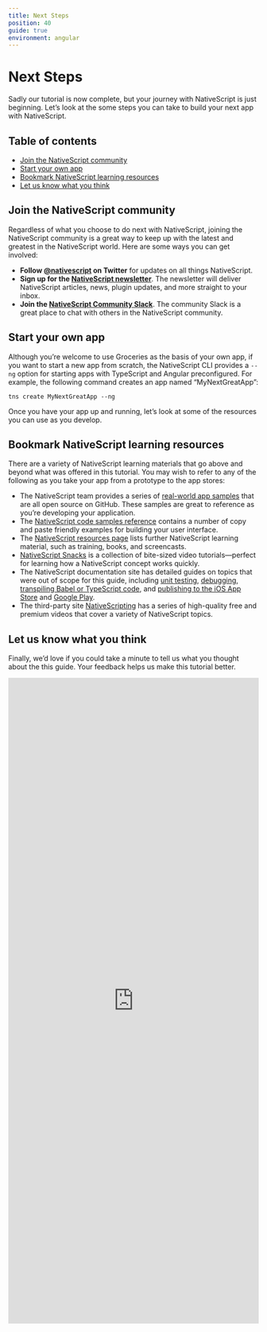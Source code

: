 ```yaml
---
title: Next Steps
position: 40
guide: true
environment: angular
---
```


# Next Steps

Sadly our tutorial is now complete, but your journey with NativeScript is just beginning. Let’s look at the some steps you can take to build your next app with NativeScript.

## Table of contents

- [Join the NativeScript community](#join-the-nativescript-community)
- [Start your own app](#start-your-own-app)
- [Bookmark NativeScript learning resources](#bookmark-nativescript-learning-resources)
- [Let us know what you think](#let-us-know-what-you-think)

## Join the NativeScript community

Regardless of what you choose to do next with NativeScript, joining the NativeScript community is a great way to keep up with the latest and greatest in the NativeScript world. Here are some ways you can get involved:

- **Follow [@nativescript](https://twitter.com/nativescript) on Twitter** for updates on all things NativeScript.
- **Sign up for the [NativeScript newsletter](https://www.nativescript.org/nativescript-newsletter)**. The newsletter will deliver NativeScript articles, news, plugin updates, and more straight to your inbox.
- **Join the [NativeScript Community Slack](http://developer.telerik.com/wp-login.php?action=slack-invitation)**. The community Slack is a great place to chat with others in the NativeScript community.

## Start your own app

Although you’re welcome to use Groceries as the basis of your own app, if you want to start a new app from scratch, the NativeScript CLI provides a `--ng` option for starting apps with TypeScript and Angular preconfigured. For example, the following command creates an app named “MyNextGreatApp”:

```
tns create MyNextGreatApp --ng
```

Once you have your app up and running, let’s look at some of the resources you can use as you develop.

## Bookmark NativeScript learning resources

There are a variety of NativeScript learning materials that go above and beyond what was offered in this tutorial. You may wish to refer to any of the following as you take your app from a prototype to the app stores:

- The NativeScript team provides a series of [real-world app samples](https://www.nativescript.org/app-samples-with-code) that are all open source on GitHub. These samples are great to reference as you’re developing your application.
- The [NativeScript code samples reference](http://docs.nativescript.org/angular/code-samples/overview) contains a number of copy and paste friendly examples for building your user interface.
- The [NativeScript resources page](https://www.nativescript.org/resources) lists further NativeScript learning material, such as training, books, and screencasts.
- [NativeScript Snacks](http://www.nativescriptsnacks.com/) is a collection of bite-sized video tutorials—perfect for learning how a NativeScript concept works quickly.
- The NativeScript documentation site has detailed guides on topics that were out of scope for this guide, including [unit testing](http://docs.nativescript.org/core-concepts/testing), [debugging](http://docs.nativescript.org/core-concepts/debugging), [transpiling Babel or TypeScript code](http://docs.nativescript.org/core-concepts/transpilers), and [publishing to the iOS App Store](http://docs.nativescript.org/core-concepts/publishing-ios-apps) and [Google Play](http://docs.nativescript.org/core-concepts/publishing-android-apps).
- The third-party site [NativeScripting](https://nativescripting.com/) has a series of high-quality free and premium videos that cover a variety of NativeScript topics.

## Let us know what you think

Finally, we’d love if you could take a minute to tell us what you thought about the this guide. Your feedback helps us make this tutorial better.

<iframe src="https://docs.google.com/forms/d/1r0q8YJ7yzXcDClfu29FTFITvU1_x-2MdGjZBMPrSXCw/viewform?embedded=true" width="760" height="1300" style="max-width: 100%;" frameborder="0" marginheight="0" marginwidth="0">Loading...</iframe>
